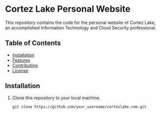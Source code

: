 # Cortez Lake Personal Website

This repository contains the code for the personal website of Cortez Lake, an accomplished Information Technology and Cloud Security professional.

## Table of Contents

- [Installation](#installation)
- [Features](#features)
- [Contributing](#contributing)
- [License](#license)

## Installation

1. Clone this repository to your local machine.

   ```bash
   git clone https://github.com/your_username/cortezlake.com.git
